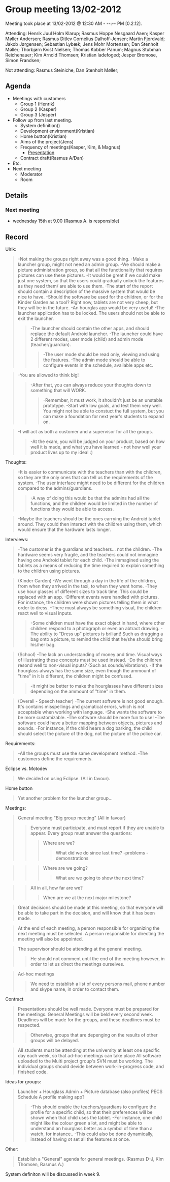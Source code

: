 # Group meeting 13/02-2012 #

Meeting took place at 13/02-2012 @ 12:30 AM - --:-- PM [0.2.12].

Attending: Henrik Juul Holm Klarup; Rasmus Hoppe Nesgaard Aaen; Kasper Møller Andersen; Rasmus Ditlev Cornelius Dalhoff-Jensen; Martin Fjordvald; Jakob Jørgensen; Sebastian Lybæk; Jens Mohr Mortensen; Dan Stenholt Møller; Thorbjørn Kvist Nielsen; Thomas Kobber Panum; Magnus Stubman Reichenauer; Kim Arnold Thomsen; Kristian ladefoged; Jesper Bromose, Simon Frandsen;

Not attending: Rasmus Steiniche, Dan Stenholt Møller;

## Agenda ##
  * Meetings with customers
    * Group 1 (Henrik)
    * Group 2 (Kasper)
    * Group 3 (Jesper)
  * Follow up from last meeting.
    * System definition()
    * Development environment(Kristian)
    * Home button(Kristian)
    * Aims of the project(Jens)
    * Frequency of meetings(Kasper, Kim, & Magnus)
      * [Presentation](https://docs.google.com/present/edit?id=0AXVYCaxDa3q2ZGhwdHh3MmJfN2dwczJ6dmdr)
    * Contract draft(Rasmus A/Dan)
  * Etc.
  * Next meeting
    * Moderator
    * Room


## Details ##



### Next meeting ###
  * wednesday 15th at 9.00 (Rasmus A. is responsible)

## Record ##
Ulrik:
> -Not making the groups right away was a good thing.
> -Make a launcher group, might not need an admin group.
> -We should make a picture administration group, so that all the functionality that requires pictures can use these pictures.
> -It would be great if we could make just one system, so that the users could gradually unlock the features as they need them/ are able to use them.
> -The start of the report should contain a description of the massive system that would be nice to have.
> -Should the software be used for the children, or for the Kinder Garden as a tool? Right now, tablets are not very cheep, but they will be in the future.
> -An hourglas app would be very useful!
> -The launcher application has to be locked. The users should not be able to exit the launcher.
> > -The launcher should contain the other apps, and should replace the default Android launcher.
> > -The launcher could have 2 different modes, user mode (child) and admin mode (teacher/guardian).
> > > -The user mode should be read only, viewing and using the features.
> > > -The admin mode should be able to configure events in the schedule, available apps etc.

> -You are allowed to think big!
> > -After that, you can always reduce your thoughts down to something that will WORK.
> > > -Remember, it must work, it shouldn't just be an unstable prototype.
> > > -Start with low goals, and test them very well. You might not be able to constuct the full system, but you can make a foundation for next year's students to expand on.

> -I will act as both a customer and a supervisor for all the groups.
> > -At the exam, you will be judged on your product, based on how well it is made, and what you have learned - not how well your product lives up to my idea! :)


Thoughts:

> -It is easier to communicate with the teachers than with the children, so they are the only ones that can tell us the requirements of the system.
> -The user interface might need to be different for the children compared to the admins/guardians.
> > -A way of doing this would be that the admins had all the functions, and the children would be limited in the number of functions they would be able to access.

> -Maybe the teachers should be the ones carrying the Android tablet around. They could then interact with the children using them, which would ensure that the hardware lasts longer.



Interviews:
> -The customer is the guardians and teachers... not the children.
> -The hardware seems very fragile, and the teachers could not immagine having one Android tablet for each child.
> -The immagined using the tablets as a means of reducing the time required to explain something to the children using pictures.


> (Kinder Garden)
> -We went through a day in the life of the children, from when they arrived in the taxi, to when they went home.
> -They use hour glasses of different sizes to track time. This could be replaced with an app.
> -Different events were handled  with pictures. For instance, the children were shown pictures telling them in what order to dress.
> -There must always be something visual, the children react well to visual inputs.
> > -Some children must have the exact object in hand, where other children respond to a photograph or even an abtract drawing.
> > -The ability to "Dress up" pictures is briliant! Such as dragging a bag onto a picture, to remind the child that he/she should bring his/her bag.



> (School)
> -The lack an understanding of money and time. Visual ways of illustrating these concepts must be used instead.
> -Do the children resond well to non-visual inputs? (Such as sounds/vibrations).
> -If the hourglass always has the same size, even though the ammount of "time" in it is different, the children might be confused.
> > -it might be better to make the hourglasses have different sizes depending on the ammount of "time" in them.



> (Overall - Speech teacher)
> -The current software is not good enough. It's contains misspellings and gramatical errors, which is not acceptable when working with language.
> -She wants the software to be more customizable.
> -The software should be more fun to use!
> -The software could have a better mapping between objects, pictures and sounds.
> -For instance, if the child hears a dog barking, the child should select the picture of the dog, not the picture of the police car.


Requirements:
> -All the groups must use the same development method.
> -The customers define the requirements.

Eclipse vs. Motodev
> We decided on using Eclipse. (All in favour).


Home button
> Yet another problem for the launcher group...


Meetings:
> General meeting "Big group meeting" (All in favour)
> > Everyone must participate, and must report if they are unable to appear.
> > Every group must answer the questions:
> > > Where are we?
> > > > What did we do since last time?
> > > > -problems
> > > > -demonstrations

> > > Where are we going?
> > > > What are we going to show the next time?

> > All in all, how far are we?
> > > When are we at the next major milestone?


> Great decisions should be made at this meeting, so that everyone will be able to take part in the decision, and will know that it has been made.

> At the end of each meeting, a person responsible for organizing the next meeting must be selected. A person responsible for directing the meeting will also be appointed.

> The supervisor should be attending at the general meeting.
> > He should not comment until the end of the meeting however, in order to let us direct the meetings ourselves.


> Ad-hoc meetings
> > We need to establish a list of every persons mail, phone number and skype name, in order to contact them.


Contract

> Presentations should be well made.
> Everyone must be prepared for the meetings.
> General Meetings will be beld every second week.
> Deadlines will be made for the groups, and these deadlines must be respected.
> > Otherwise, groups that are depenging on the results of other groups will be delayed.

> All students must be attending at the university at least one specific day each week, so that ad-hoc meetings can take place
> All software uploaded to the Multi project group's SVN must be working. The individual groups should devide between work-in-progress code, and finished code.


Ideas for groups:
> Launcher + Hourglass
> Admin + Picture database (also profiles)
> PECS
> Schedule
> A profile making app?
> > -This should enable the teachers/guardians to configure the profile for a specific child, so that their preferences will be shown when that child uses the tablet.
> > -For instance, one child might like the colour green a lot, and might be able to understand an hourglass better as a symbol of time than a watch, for instance..
> > -This could also be done dynamically, instead of having ot set all the features at once.


Other:

> Establish a "General" agenda for general meetings. (Rasmus D-J, Kim Thomsen, Rasmus A.)


System definiton will be discussed in week 9.